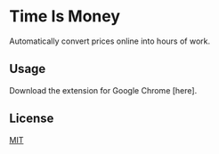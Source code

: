 # Time Is Money
Automatically convert prices online into hours of work.

## Usage
Download the extension for Google Chrome [here].

## License
[MIT](https://opensource.org/licenses/MIT)

